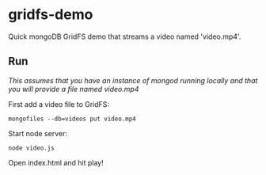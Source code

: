 gridfs-demo
===========

Quick mongoDB GridFS demo that streams a video named 'video.mp4'.

Run
-----------
*This assumes that you have an instance of mongod running locally and that you will provide a file named video.mp4*

First add a video file to GridFS:
```
mongofiles --db=videos put video.mp4
```
Start node server:
```
node video.js
```
Open index.html and hit play!
